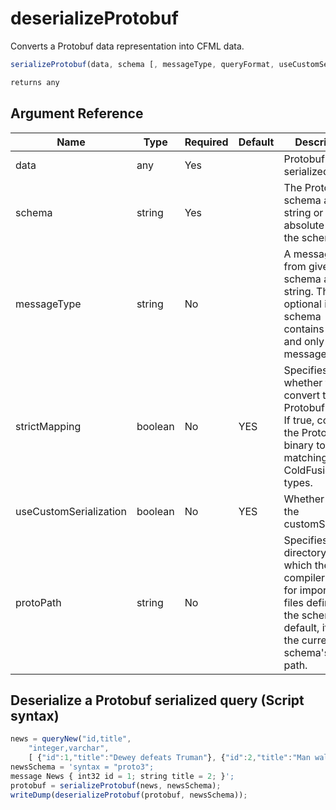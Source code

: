 # deserializeProtobuf

Converts a Protobuf data representation into CFML data.

```javascript
serializeProtobuf(data, schema [, messageType, queryFormat, useCustomSerialization, protoPath])
```

```javascript
returns any
```

## Argument Reference

| Name | Type | Required | Default | Description |
| --- | --- | --- | --- | --- |
| data | any | Yes |  | Protobuf serialized data |
| schema | string | Yes |  | The Protobuf schema as a string or the absolute path to the schema |
| messageType | string | No |  | A message type from given schema as string. This is optional if schema contains one and only one message type. |
| strictMapping | boolean | No | YES | Specifies whether to convert the Protobuf strictly. If true, converts the Protobuf binary to matching ColdFusion data types. |
| useCustomSerialization | boolean | No | YES | Whether to use the customSerializer |
| protoPath | string | No |  | Specifies a directory in which the compiler looks for imported files defined in the schema. By default, it will be the current schema's parent path. |

## Deserialize a Protobuf serialized query (Script syntax)

```javascript
news = queryNew("id,title",
    "integer,varchar",
    [ {"id":1,"title":"Dewey defeats Truman"}, {"id":2,"title":"Man walks on Moon"} ]);
newsSchema = 'syntax = "proto3";
message News { int32 id = 1; string title = 2; }';
protobuf = serializeProtobuf(news, newsSchema);
writeDump(deserializeProtobuf(protobuf, newsSchema));
```
